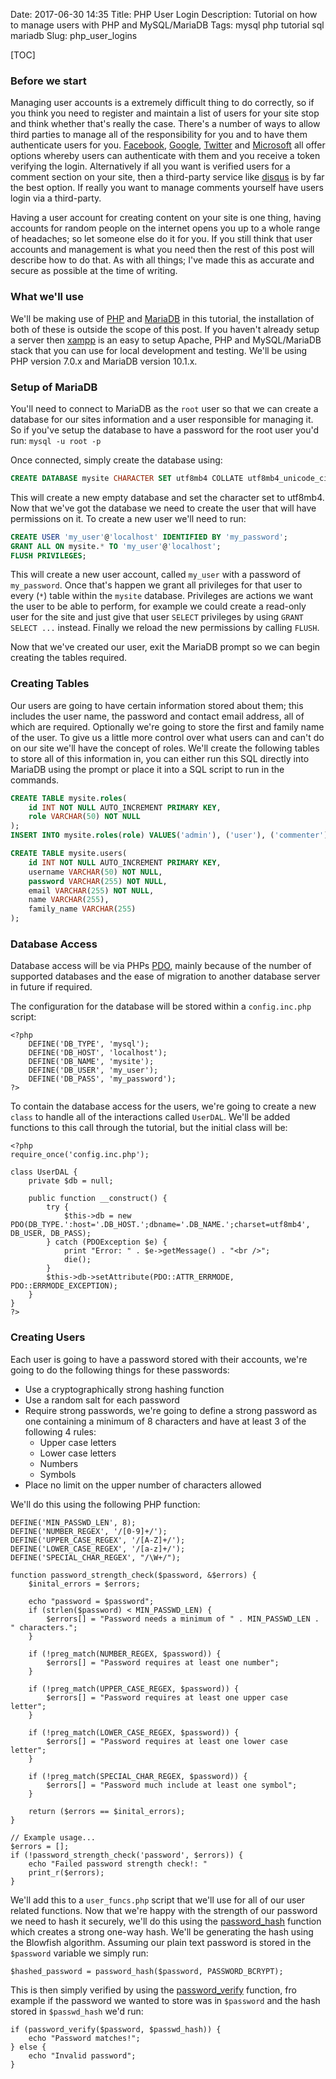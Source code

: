 Date: 2017-06-30 14:35
Title: PHP User Login
Description: Tutorial on how to manage users with PHP and MySQL/MariaDB
Tags: mysql php tutorial sql mariadb
Slug: php_user_logins

[TOC]

### Before we start
Managing user accounts is a extremely difficult thing to do correctly, so if you think you need to register and maintain a list of users for your site stop and think whether that's really the case. There's a number of ways to allow third parties to manage all of the responsibility for you and to have them authenticate users for you. [Facebook](https://developers.facebook.com/docs/facebook-login/web), [Google](https://developers.google.com/identity/sign-in/web/), [Twitter](https://dev.twitter.com/web/sign-in) and [Microsoft](https://msdn.microsoft.com/en-us/library/bb676633.aspx) all offer options whereby users can authenticate with them and you receive a token verifying the login. Alternatively if all you want is verified users for a comment section on your site, then a third-party service like [disqus](https://disqus.com/) is by far the best option. If really you want to manage comments yourself have users login via a third-party.

Having a user account for creating content on your site is one thing, having accounts for random people on the internet opens you up to a whole range of headaches; so let someone else do it for you. If you still think that user accounts and management is what you need then the rest of this post will describe how to do that. As with all things; I've made this as accurate and secure as possible at the time of writing.

### What we'll use
We'll be making use of [PHP](http://www.php.net/) and [MariaDB](https://mariadb.com/) in this tutorial, the installation of both of these is outside the scope of this post. If you haven't already setup a server then [xampp](https://www.apachefriends.org/index.html) is an easy to setup Apache, PHP and MySQL/MariaDB stack that you can use for local development and testing. We'll be using PHP version 7.0.x and MariaDB version 10.1.x.

### Setup of MariaDB
You'll need to connect to MariaDB as the `root` user so that we can create a database for our sites information and a user responsible for managing it. So if you've setup the database to have a password for the root user you'd run: `mysql -u root -p`

Once connected, simply create the database using:
```sql
CREATE DATABASE mysite CHARACTER SET utf8mb4 COLLATE utf8mb4_unicode_ci;
```

This will create a new empty database and set the character set to utf8mb4. Now that we've got the database we need to create the user that will have permissions on it. To create a new user we'll need to run:

```sql
CREATE USER 'my_user'@'localhost' IDENTIFIED BY 'my_password';
GRANT ALL ON mysite.* TO 'my_user'@'localhost';
FLUSH PRIVILEGES;
```

This will create a new user account, called `my_user` with a password of `my_password`. Once that's happen we grant all privileges for that user to every (`*`) table within the `mysite` database. Privileges are actions we want the user to be able to perform, for example we could create a read-only user for the site and just give that user `SELECT` privileges by using `GRANT SELECT ...` instead. Finally we reload the new permissions by calling `FLUSH`.

Now that we've created our user, exit the MariaDB prompt so we can begin creating the tables required.

### Creating Tables
Our users are going to have certain information stored about them; this includes the user name, the password and contact email address, all of which are required. Optionally we're going to store the first and family name of the user. To give us a little more control over what users can and can't do on our site we'll have the concept of roles. We'll create the following tables to store all of this information in, you can either run this SQL directly into MariaDB using the prompt or place it into a SQL script to run in the commands.

```sql
CREATE TABLE mysite.roles(
    id INT NOT NULL AUTO_INCREMENT PRIMARY KEY,
    role VARCHAR(50) NOT NULL
);
INSERT INTO mysite.roles(role) VALUES('admin'), ('user'), ('commenter');

CREATE TABLE mysite.users(
    id INT NOT NULL AUTO_INCREMENT PRIMARY KEY,
    username VARCHAR(50) NOT NULL,
    password VARCHAR(255) NOT NULL,
    email VARCHAR(255) NOT NULL,
    name VARCHAR(255),
    family_name VARCHAR(255)
);
```

### Database Access
Database access will be via PHPs [PDO](http://ch1.php.net/manual/en/book.pdo.php), mainly because of the number of supported databases and the ease of migration to another database server in future if required.

The configuration for the database will be stored within a `config.inc.php` script:
```
<?php
    DEFINE('DB_TYPE', 'mysql');
    DEFINE('DB_HOST', 'localhost');
    DEFINE('DB_NAME', 'mysite');
    DEFINE('DB_USER', 'my_user');
    DEFINE('DB_PASS', 'my_password');
?>
```

To contain the database access for the users, we're going to create a new `class` to handle all of the interactions called `UserDAL`. We'll be added functions to this call through the tutorial, but the initial class will be:
```
<?php
require_once('config.inc.php');

class UserDAL {
    private $db = null;

    public function __construct() {
        try {
            $this->db = new PDO(DB_TYPE.':host='.DB_HOST.';dbname='.DB_NAME.';charset=utf8mb4', DB_USER, DB_PASS);
        } catch (PDOException $e) {
            print "Error: " . $e->getMessage() . "<br />";
            die();
        }
        $this->db->setAttribute(PDO::ATTR_ERRMODE, PDO::ERRMODE_EXCEPTION);
    }
}
?>
```

### Creating Users
Each user is going to have a password stored with their accounts, we're going to do the following things for these passwords:

* Use a cryptographically strong hashing function
* Use a random salt for each password
* Require strong passwords, we're going to define a strong password as one containing a minimum of 8 characters and have at least 3 of the following 4 rules:
    * Upper case letters
    * Lower case letters
    * Numbers
    * Symbols
* Place no limit on the upper number of characters allowed

We'll do this using the following PHP function:
```
DEFINE('MIN_PASSWD_LEN', 8);
DEFINE('NUMBER_REGEX', '/[0-9]+/');
DEFINE('UPPER_CASE_REGEX', '/[A-Z]+/');
DEFINE('LOWER_CASE_REGEX', '/[a-z]+/');
DEFINE('SPECIAL_CHAR_REGEX', "/\W+/");

function password_strength_check($password, &$errors) {
    $inital_errors = $errors;

    echo "password = $password";
    if (strlen($password) < MIN_PASSWD_LEN) {
        $errors[] = "Password needs a minimum of " . MIN_PASSWD_LEN . " characters.";
    }

    if (!preg_match(NUMBER_REGEX, $password)) {
        $errors[] = "Password requires at least one number";
    }

    if (!preg_match(UPPER_CASE_REGEX, $password)) {
        $errors[] = "Password requires at least one upper case letter";
    }

    if (!preg_match(LOWER_CASE_REGEX, $password)) {
        $errors[] = "Password requires at least one lower case letter";
    }

    if (!preg_match(SPECIAL_CHAR_REGEX, $password)) {
        $errors[] = "Password much include at least one symbol";
    }

    return ($errors == $inital_errors);
}

// Example usage...
$errors = [];
if (!password_strength_check('password', $errors)) {
    echo "Failed password strength check!: "
    print_r($errors);
}
```

We'll add this to a `user_funcs.php` script that we'll use for all of our user related functions. Now that we're happy with the strength of our password we need to hash it securely, we'll do this using the [password_hash](http://php.net/manual/en/function.password-hash.php) function which creates a strong one-way hash. We'll be generating the hash using the Blowfish algorithm. Assuming our plain text password is stored in the `$password` variable we simply run:

```
$hashed_password = password_hash($password, PASSWORD_BCRYPT);
```

This is then simply verified by using the [password_verify](http://php.net/manual/en/function.password-verify.php) function, fro example if the password we wanted to store was in `$password` and the hash stored in `$passwd_hash` we'd run:

```
if (password_verify($password, $passwd_hash)) {
    echo "Password matches!";
} else {
    echo "Invalid password";
}
```
